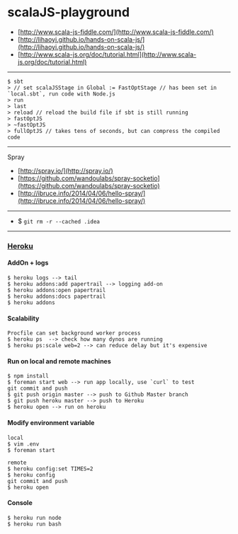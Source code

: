 scalaJS-playground
===========================

- [http://www.scala-js-fiddle.com/](http://www.scala-js-fiddle.com/)  
- [http://lihaoyi.github.io/hands-on-scala-js/](http://lihaoyi.github.io/hands-on-scala-js/)
- [http://www.scala-js.org/doc/tutorial.html](http://www.scala-js.org/doc/tutorial.html)

---

```
$ sbt
> // set scalaJSStage in Global := FastOptStage // has been set in `local.sbt`, run code with Node.js
> run
> last
> reload // reload the build file if sbt is still running
> fastOptJS
> ~fastOptJS
> fullOptJS // takes tens of seconds, but can compress the compiled code
```

---

Spray
- [http://spray.io/](http://spray.io/)  
- [https://github.com/wandoulabs/spray-socketio](https://github.com/wandoulabs/spray-socketio)  
- [http://ibruce.info/2014/04/06/hello-spray/](http://ibruce.info/2014/04/06/hello-spray/)  

---

- $ `git rm -r --cached .idea`

---

### [Heroku](https://devcenter.heroku.com/articles/how-heroku-works)

#### AddOn + logs

```
$ heroku logs --> tail
$ heroku addons:add papertrail --> logging add-on
$ heroku addons:open papertrail
$ heroku addons:docs papertrail
$ heroku addons
```

#### Scalability

```
Procfile can set background worker process
$ heroku ps  --> check how many dynos are running
$ heroku ps:scale web=2 --> can reduce delay but it's expensive
```

#### Run on local and remote machines

```
$ npm install
$ foreman start web --> run app locally, use `curl` to test
git commit and push
$ git push origin master --> push to Github Master branch
$ git push heroku master --> push to Heroku
$ heroku open --> run on heroku
```

#### Modify environment variable

```
local
$ vim .env
$ foreman start

remote
$ heroku config:set TIMES=2
$ heroku config
git commit and push
$ heroku open
```

#### Console

```
$ heroku run node
$ heroku run bash
```
    
